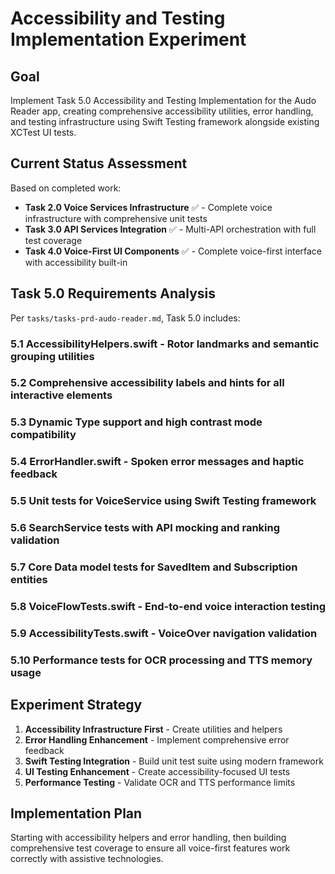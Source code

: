 # Accessibility and Testing Implementation Experiment

## Goal
Implement Task 5.0 Accessibility and Testing Implementation for the Audo Reader app, creating comprehensive accessibility utilities, error handling, and testing infrastructure using Swift Testing framework alongside existing XCTest UI tests.

## Current Status Assessment
Based on completed work:
- **Task 2.0 Voice Services Infrastructure** ✅ - Complete voice infrastructure with comprehensive unit tests
- **Task 3.0 API Services Integration** ✅ - Multi-API orchestration with full test coverage  
- **Task 4.0 Voice-First UI Components** ✅ - Complete voice-first interface with accessibility built-in

## Task 5.0 Requirements Analysis
Per `tasks/tasks-prd-audo-reader.md`, Task 5.0 includes:

### 5.1 AccessibilityHelpers.swift - Rotor landmarks and semantic grouping utilities
### 5.2 Comprehensive accessibility labels and hints for all interactive elements
### 5.3 Dynamic Type support and high contrast mode compatibility  
### 5.4 ErrorHandler.swift - Spoken error messages and haptic feedback
### 5.5 Unit tests for VoiceService using Swift Testing framework
### 5.6 SearchService tests with API mocking and ranking validation
### 5.7 Core Data model tests for SavedItem and Subscription entities
### 5.8 VoiceFlowTests.swift - End-to-end voice interaction testing
### 5.9 AccessibilityTests.swift - VoiceOver navigation validation
### 5.10 Performance tests for OCR processing and TTS memory usage

## Experiment Strategy
1. **Accessibility Infrastructure First** - Create utilities and helpers
2. **Error Handling Enhancement** - Implement comprehensive error feedback
3. **Swift Testing Integration** - Build unit test suite using modern framework
4. **UI Testing Enhancement** - Create accessibility-focused UI tests
5. **Performance Testing** - Validate OCR and TTS performance limits

## Implementation Plan
Starting with accessibility helpers and error handling, then building comprehensive test coverage to ensure all voice-first features work correctly with assistive technologies.